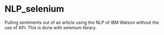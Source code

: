 # NLP_selenium
Pulling sentiments out of an article using the NLP of IBM Watson without the use of APi. This is done with selenium library.
